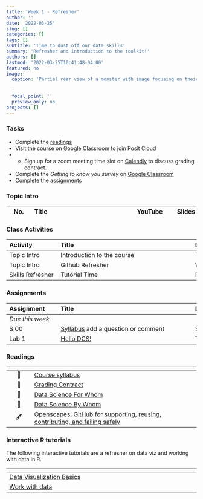 ```yaml
---
title: 'Week 1 - Refresher'
author: ''
date: '2022-03-25'
slug: []
categories: []
tags: []
subtitle: 'Time to dust off our data skills'
summary: 'Refresher and introduction to the toolkit!'
authors: []
lastmod: '2022-03-25T10:41:48-04:00'
featured: no
image:
  caption: 'Partial rear view of a monster with image focusing on their safety harness with a GitHub Octocat logo, chalk bag, carabiners, and rope. Artwork by <a href="https://github.com/allisonhorst/stats-illustrations/blob/main/github-illustrated-series/github_harness.jpeg">Allison Horst</a>
  
  '
  focal_point: ''
  preview_only: no
projects: []
---
```


### Tasks

- Complete the [readings](/post/01-week/#readings)
- Visit the course on [Google Classroom](https://classroom.google.com/) to join Posit Cloud
- - Sign up for a zoom meeting time slot on [Calendly](https://calendly.com/lauriebaker-coa) to discuss grading contract.
- Complete the *Getting to know you survey* on [Google Classroom](https://classroom.google.com/)
- Complete the [assignments](/post/01-week/#assignments)

### Topic Intro

| <div style="width:50px;text-align:center">No.</div> | <div style="width:250px;text-align:left">Title</div> | <div style="width:80px;text-align:center">YouTube</div> | <div style="width:80px;text-align:center">Slides</div> |
|:---:|:---------------------|:-----------:|:--------:|


### Class Activities

| <div style="width:120px;text-align:left">Activity</div> | <div style="width:340px;text-align:left">Title</div> | <div style="width:200px;text-align:left">Date</div> |
|:---|:---|:---|
| Topic Intro | Introduction to the course | Tue |
| Topic Intro| Github Refresher| Wed |
| Skills Refresher | Tutorial Time | Fri |


### Assignments

| <div style="width:120px;text-align:left">Assignment</div> | <div style="width:340px;text-align:left">Title</div> | <div style="width:200px;text-align:left">Due</div> |
|:---|:---|:---|
| *Due this week* | | |
| S 00 | [Syllabus](https://classroom.google.com/) add a question or comment | Sun, 9 April, 23:59 EST |
| Lab 1 | [Hello DCS!](https://laurielbaker.github.io/DCS-210/course-materials/lab-instructions/lab-01/lab-01-hello-r.html)  | Tue, 11 Apr|


### Readings

| <div style="width:50px"></div>  | <div style="width:420px"></div>  |  <div style="width:200px"></div> |
|:---:|:---|:---:|
| :page_facing_up: | [Course syllabus](/#syllabus) | **Required** | 
| :page_facing_up: | [Grading Contract](https://classroom.google.com/) | **Required** | 
| :page_facing_up: | [Data Science For Whom](https://data-feminism.mitpress.mit.edu/pub/vi8obxh7#data-science-for-whom) | **Required** |
| :page_facing_up: | [Data Science By Whom](https://data-feminism.mitpress.mit.edu/pub/vi8obxh7#data-science-by-whom) | **Optional** |
| :fountain_pen: |[Openscapes: GitHub for supporting, reusing, contributing, and failing safely](https://www.openscapes.org/blog/2022/05/27/github-illustrated-series/) | **Optional** |


### Interactive R tutorials

The following interactive tutorials are a refresher on data viz and working with data in R.

|  <div style="width:480px"></div>  |  <div style="width:200px"></div>  |
|:---|:---|
| [Data Visualization Basics](https://rstudio.cloud/learn/primers/1.1)         | Extra practice   |
| [Work with data](https://rstudio.cloud/learn/primers/2)         | Extra practice |


